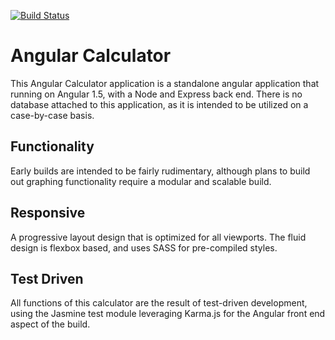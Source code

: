 [![Build Status](https://travis-ci.org/bwynn/super-calculator.svg?branch=master)](https://travis-ci.org/bwynn/super-calculator)

# Angular Calculator
This Angular Calculator application is a standalone angular application that running on Angular 1.5, with a Node and Express back end. There is no database attached to this application, as it is intended to be utilized on a case-by-case basis.

## Functionality
Early builds are intended to be fairly rudimentary, although plans to build out graphing functionality require a modular and scalable build.

## Responsive
A progressive layout design that is optimized for all viewports. The fluid design is flexbox based, and uses SASS for pre-compiled styles.

## Test Driven
All functions of this calculator are the result of test-driven development, using the Jasmine test module leveraging Karma.js for the Angular front end aspect of the build.
